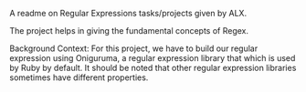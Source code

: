 A readme on Regular Expressions tasks/projects given by ALX.

The project helps in giving the fundamental concepts of Regex.

Background Context:
For this project, we have to build our regular expression using Oniguruma, a regular expression library that which is used by Ruby by default. It should be noted that other regular expression libraries sometimes have different properties.
